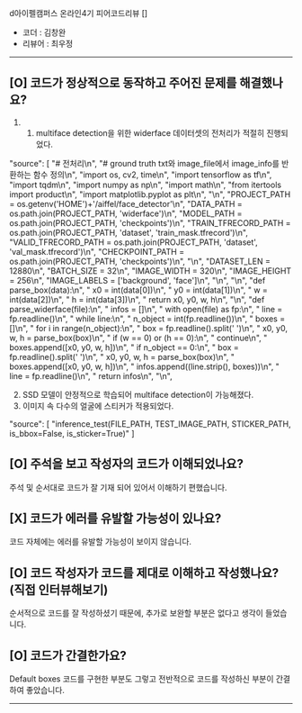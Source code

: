 d아이펠캠퍼스 온라인4기 피어코드리뷰 []

- 코더 : 김창완
- 리뷰어 : 최우정

----------------------------------------------


## [O] 코드가 정상적으로 동작하고 주어진 문제를 해결했나요?   
1. 1. multiface detection을 위한 widerface 데이터셋의 전처리가 적절히 진행되었다.

 "source": [
    "# 전처리\n",
    "# ground truth txt와 image_file에서 image_info를 반환하는 함수 정의\n",
    "import os, cv2, time\n",
    "import tensorflow as tf\n",
    "import tqdm\n",
    "import numpy as np\n",
    "import math\n",
    "from itertools import product\n",
    "import matplotlib.pyplot as plt\n",
    "\n",
    "PROJECT_PATH = os.getenv('HOME')+'/aiffel/face_detector'\n",
    "DATA_PATH = os.path.join(PROJECT_PATH, 'widerface')\n",
    "MODEL_PATH = os.path.join(PROJECT_PATH, 'checkpoints')\n",
    "TRAIN_TFRECORD_PATH = os.path.join(PROJECT_PATH, 'dataset', 'train_mask.tfrecord')\n",
    "VALID_TFRECORD_PATH = os.path.join(PROJECT_PATH, 'dataset', 'val_mask.tfrecord')\n",
    "CHECKPOINT_PATH = os.path.join(PROJECT_PATH, 'checkpoints')\n",
    "\n",
    "DATASET_LEN = 12880\n",
    "BATCH_SIZE = 32\n",
    "IMAGE_WIDTH = 320\n",
    "IMAGE_HEIGHT = 256\n",
    "IMAGE_LABELS = ['background', 'face']\n",
    "\n",
    "\n",
    "def parse_box(data):\n",
    "    x0 = int(data[0])\n",
    "    y0 = int(data[1])\n",
    "    w = int(data[2])\n",
    "    h = int(data[3])\n",
    "    return x0, y0, w, h\n",
    "\n",
    "def parse_widerface(file):\n",
    "    infos = []\n",
    "    with open(file) as fp:\n",
    "        line = fp.readline()\n",
    "        while line:\n",
    "            n_object = int(fp.readline())\n",
    "            boxes = []\n",
    "            for i in range(n_object):\n",
    "                box = fp.readline().split(' ')\n",
    "                x0, y0, w, h = parse_box(box)\n",
    "                if (w == 0) or (h == 0):\n",
    "                    continue\n",
    "                boxes.append([x0, y0, w, h])\n",
    "            if n_object == 0:\n",
    "                box = fp.readline().split(' ')\n",
    "                x0, y0, w, h = parse_box(box)\n",
    "                boxes.append([x0, y0, w, h])\n",
    "            infos.append((line.strip(), boxes))\n",
    "            line = fp.readline()\n",
    "    return infos\n",
    "\n",

2. SSD 모델이 안정적으로 학습되어 multiface detection이 가능해졌다.
3. 이미지 속 다수의 얼굴에 스티커가 적용되었다.

"source": [
    "inference_test(FILE_PATH, TEST_IMAGE_PATH, STICKER_PATH, is_bbox=False, is_sticker=True)"
   ]

## [O] 주석을 보고 작성자의 코드가 이해되었나요?

주석 및 순서대로 코드가 잘 기재 되어 있어서 이해하기 편했습니다.  


## [X] 코드가 에러를 유발할 가능성이 있나요?

코드 자체에는 에러를 유발할 가능성이 보이지 않습니다.


## [O] 코드 작성자가 코드를 제대로 이해하고 작성했나요? (직접 인터뷰해보기)

순서적으로 코드를 잘 작성하셨기 때문에, 추가로 보완할 부분은 없다고 생각이 들었습니다. 

## [O] 코드가 간결한가요?
  
Default boxes 코드를 구현한 부분도 그렇고 전반적으로 코드를 작성하신 부분이 간결하여 좋았습니다. 


----------------------------------------------

